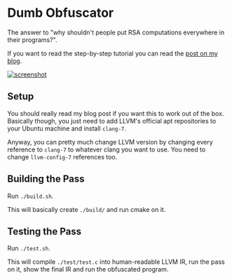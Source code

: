 # Dumb Obfuscator

The answer to "why shouldn't people put RSA computations everywhere in their programs?".

If you want to read the step-by-step tutorial you can read the
[post on my blog](https://thebabush.github.io/dumbo-llvm-based-dumb-obfuscator.html).

[![screenshot](https://thebabush.github.io/images/20190223_final_ida.png)](https://thebabush.github.io/dumbo-llvm-based-dumb-obfuscator.html)

## Setup ##

You should really read my blog post if you want this to work out of the box.
Basically though, you just need to add LLVM's official apt repositories to your
Ubuntu machine and install `clang-7`.

Anyway, you can pretty much change LLVM version by changing every reference to
`clang-7` to whatever clang you want to use.
You need to change `llvm-config-7` references too.

## Building the Pass ##

Run `./build.sh`.

This will basically create `./build/` and run cmake on it.

## Testing the Pass ##

Run `./test.sh`.

This will compile `./test/test.c` into human-readable LLVM IR, run the pass on
it, show the final IR and run the obfuscated program.

